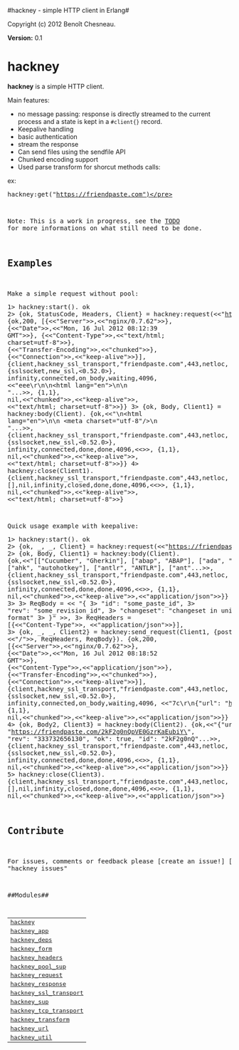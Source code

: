 

#hackney - simple HTTP client in Erlang#


Copyright (c) 2012 Benoît Chesneau.

__Version:__ 0.1

# hackney

**hackney** is a simple HTTP client.

Main features:

- no message passing: response is directly streamed to the current
  process and a state is kept in a `#client{}` record.
- Keepalive handling
- basic authentication
- stream the response
- Can send files using the sendfile API
- Chunked encoding support
- Used parse transform for shorcut methods calls:

ex:<pre>hackney:get("https://friendpaste.com")</pre>

Note: This is a work in progress, see the
[TODO](http://github.com/benoitc/hackney/blob/master/TODO.md) for more
informations on what still need to be done.

## Examples

Make a simple request without pool:<pre>1> hackney:start().
ok
2> {ok, StatusCode, Headers, Client} = hackney:request(<<"https://friendpaste.com">>).
{ok,200,
    [{<<"Server">>,<<"nginx/0.7.62">>},
     {<<"Date">>,<<"Mon, 16 Jul 2012 08:12:39 GMT">>},
     {<<"Content-Type">>,<<"text/html; charset=utf-8">>},
     {<<"Transfer-Encoding">>,<<"chunked">>},
     {<<"Connection">>,<<"keep-alive">>}],
    {client,hackney_ssl_transport,"friendpaste.com",443,netloc,
            [],
            {sslsocket,new_ssl,<0.52.0>},
            infinity,connected,on_body,waiting,4096,
            <<"eee\r\n<!DOCTYPE html>\n<html lang=\"en\">\n<head>\n   "...>>,
            {1,1},
            nil,<<"chunked">>,<<"keep-alive">>,
            <<"text/html; charset=utf-8">>}}
3>  {ok, Body, Client1} = hackney:body(Client).
{ok,<<"<!DOCTYPE html>\n<html lang=\"en\">\n<head>\n    <meta charset=\"utf-8\"/>\n    <title>Friendpaste - Welcome</title>"...>>,
    {client,hackney_ssl_transport,"friendpaste.com",443,netloc,
            [],
            {sslsocket,new_ssl,<0.52.0>},
            infinity,connected,done,done,4096,<<>>,
            {1,1},
            nil,<<"chunked">>,<<"keep-alive">>,
            <<"text/html; charset=utf-8">>}}
4> hackney:close(Client1).
{client,hackney_ssl_transport,"friendpaste.com",443,netloc,
        [],nil,infinity,closed,done,done,4096,<<>>,
        {1,1},
        nil,<<"chunked">>,<<"keep-alive">>,
        <<"text/html; charset=utf-8">>}</pre>

Quick usage example with keepalive:<pre>1> hackney:start().
ok
2> {ok, _, _, Client} = hackney:request(<<"https://friendpaste.com/_all_languages">>),
2> {ok, Body, Client1} = hackney:body(Client).
{ok,<<"[[\"Cucumber\", \"Gherkin\"], [\"abap\", \"ABAP\"], [\"ada\", \"Ada\"], [\"ahk\", \"autohotkey\"], [\"antlr\", \"ANTLR\"], [\"ant"...>>,
    {client,hackney_ssl_transport,"friendpaste.com",443,netloc,
            [],
            {sslsocket,new_ssl,<0.52.0>},
            infinity,connected,done,done,4096,<<>>,
            {1,1},
            nil,<<"chunked">>,<<"keep-alive">>,<<"application/json">>}}
3>
3> ReqBody = << "{
3>      \"id\": \"some_paste_id\",
3>      \"rev\": \"some_revision_id\",
3>      \"changeset\": \"changeset in unidiff format\"
3> }" >>,
3> ReqHeaders = [{<<"Content-Type">>, <<"application/json">>}],
3> {ok, _, _, Client2} = hackney:send_request(Client1, {post, <<"/">>, ReqHeaders, ReqBody}).
{ok,200,
    [{<<"Server">>,<<"nginx/0.7.62">>},
     {<<"Date">>,<<"Mon, 16 Jul 2012 08:18:52 GMT">>},
     {<<"Content-Type">>,<<"application/json">>},
     {<<"Transfer-Encoding">>,<<"chunked">>},
     {<<"Connection">>,<<"keep-alive">>}],
    {client,hackney_ssl_transport,"friendpaste.com",443,netloc,
            [],
            {sslsocket,new_ssl,<0.52.0>},
            infinity,connected,on_body,waiting,4096,
            <<"7c\r\n{\"url\": \"https://friendpaste.com/2kF2g0nQpVE"...>>,
            {1,1},
            nil,<<"chunked">>,<<"keep-alive">>,<<"application/json">>}}
4> {ok, Body2, Client3} = hackney:body(Client2).
{ok,<<"{\"url\": \"https://friendpaste.com/2kF2g0nQpVE0GzrKaEubiY\", \"rev\": \"333732656130\", \"ok\": true, \"id\": \"2kF2g0nQ"...>>,
    {client,hackney_ssl_transport,"friendpaste.com",443,netloc,
            [],
            {sslsocket,new_ssl,<0.52.0>},
            infinity,connected,done,done,4096,<<>>,
            {1,1},
            nil,<<"chunked">>,<<"keep-alive">>,<<"application/json">>}}
5> hackney:close(Client3).
{client,hackney_ssl_transport,"friendpaste.com",443,netloc,
        [],nil,infinity,closed,done,done,4096,<<>>,
        {1,1},
        nil,<<"chunked">>,<<"keep-alive">>,<<"application/json">>}</pre>

Contribute
----------
For issues, comments or feedback please [create an issue!] [1][1]: http://github.com/benoitc/hackney/issues "hackney issues"


##Modules##


<table width="100%" border="0" summary="list of modules">
<tr><td><a href="hackney.md" class="module">hackney</a></td></tr>
<tr><td><a href="hackney_app.md" class="module">hackney_app</a></td></tr>
<tr><td><a href="hackney_deps.md" class="module">hackney_deps</a></td></tr>
<tr><td><a href="hackney_form.md" class="module">hackney_form</a></td></tr>
<tr><td><a href="hackney_headers.md" class="module">hackney_headers</a></td></tr>
<tr><td><a href="hackney_pool_sup.md" class="module">hackney_pool_sup</a></td></tr>
<tr><td><a href="hackney_request.md" class="module">hackney_request</a></td></tr>
<tr><td><a href="hackney_response.md" class="module">hackney_response</a></td></tr>
<tr><td><a href="hackney_ssl_transport.md" class="module">hackney_ssl_transport</a></td></tr>
<tr><td><a href="hackney_sup.md" class="module">hackney_sup</a></td></tr>
<tr><td><a href="hackney_tcp_transport.md" class="module">hackney_tcp_transport</a></td></tr>
<tr><td><a href="hackney_transform.md" class="module">hackney_transform</a></td></tr>
<tr><td><a href="hackney_url.md" class="module">hackney_url</a></td></tr>
<tr><td><a href="hackney_util.md" class="module">hackney_util</a></td></tr></table>

